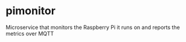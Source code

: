 # pimonitor
Microservice that monitors the Raspberry Pi it runs on and reports the metrics over MQTT
